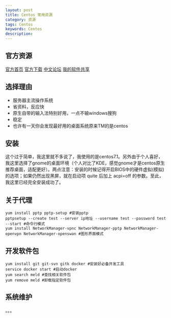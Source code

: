 ```yaml
---
layout: post
title: Centos 常用资源
category: 资源
tags: Centos
keywords: Centos
description: 
---
```


## 官方资源

  [官方首页](http://www.centos.org) [官方下载](http://www.centos.org/download) [中文论坛](http://cncentos.com/forum.php) [我的软件共享](http://pan.baidu.com/s/1eQzuFGQ)

## 选择理由

- 服务器主流操作系统
- 省资料，反应快
- 原生自带的输入法特别好用，一点不输windows搜狗
- 稳定
- 也许有一天你会发现最好用的桌面系统原来TM的是centos

## 安装

  这个过于简单，我这里就不多说了，我使用的是centos7.1。另外由于个人喜好，我这里选择了gnome的桌面环境（个人对比了KDE，感觉gnome才是centos原生推荐桌面，适配更好）。两点注意：安装的时候记得开启BIOS中的硬件虚拟(模拟)的选项；如果仍然出现黑屏，就在启动项 quite 后加上 acpi=off 的参数。至此，我这里已经完全安装成功了。

## 关于代理

    yum install pptp pptp-setup #安装pptp
    pptpsetup --create test --server ip地址 --username test --password test --start #命令行模式
    yum install NetworkManager-vpnc NetworkManager-pptp NetworkManager-openvpn NetworkManager-openswan #图形界面模式

## 开发软件包

    yum install git git-svn gitk docker #安装好必备开发工具
    service docker start #启动docker
    yum search meld #查找相关软件包
    yum remove meld #卸载指定软件包

## 系统维护

  。。。
